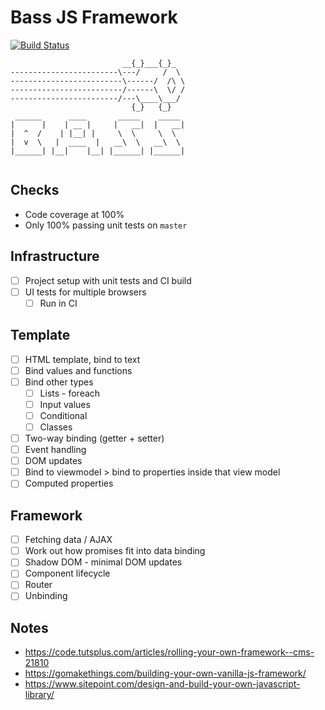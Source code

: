 # Bass JS Framework

[![Build Status](https://travis-ci.org/Cryptacular/bass.svg?branch=master)](https://travis-ci.org/Cryptacular/bass)

```
                         __{_}___{_}_
------------------------\---/     /  \
-------------------------\------/  /\ \
-------------------------/------\  \/ /
------------------------/---\____\___/
                           {_}   {_}
 ______      ____       _____    _____
|      |    | __ |     |   __|  |   __|
|  ^  /    | |__| |     \  \     \  \ 
|  v  \   |  ____  |   __\  \   __\  \
|______| |__|    |__| |______| |______|


```

## Checks

* Code coverage at 100%
* Only 100% passing unit tests on `master`

## Infrastructure

- [ ] Project setup with unit tests and CI build
- [ ] UI tests for multiple browsers
  - [ ] Run in CI

## Template

- [ ] HTML template, bind to text
- [ ] Bind values and functions
- [ ] Bind other types
  - [ ] Lists - foreach
  - [ ] Input values
  - [ ] Conditional
  - [ ] Classes
- [ ] Two-way binding (getter + setter)
- [ ] Event handling
- [ ] DOM updates
- [ ] Bind to viewmodel > bind to properties inside that view model
- [ ] Computed properties

## Framework

- [ ] Fetching data / AJAX
- [ ] Work out how promises fit into data binding
- [ ] Shadow DOM - minimal DOM updates
- [ ] Component lifecycle
- [ ] Router
- [ ] Unbinding

## Notes

* https://code.tutsplus.com/articles/rolling-your-own-framework--cms-21810
* https://gomakethings.com/building-your-own-vanilla-js-framework/
* https://www.sitepoint.com/design-and-build-your-own-javascript-library/
